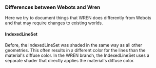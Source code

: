 ### Differences between Webots and Wren

Here we try to document things that WREN does differently from Webots and that may require changes to existing worlds.

#### IndexedLineSet

Before, the IndexedLineSet was shaded in the same way as all other geometries. This often results in a different
color for the lines than the material's diffuse color.
In the WREN branch, the IndexedLineSet uses a separate shader that directly applies the material's diffuse color.
